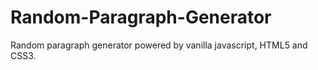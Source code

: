 # Random-Paragraph-Generator
Random paragraph generator powered by vanilla javascript, HTML5 and CSS3.

